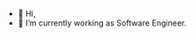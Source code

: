 - 👋 Hi,
- 🌱 I’m currently working as Software Engineer.

<!---
rupamJoshi/rupamJoshi is a ✨ special ✨ repository because its `README.md` (this file) appears on your GitHub profile.
You can click the Preview link to take a look at your changes.
--->
